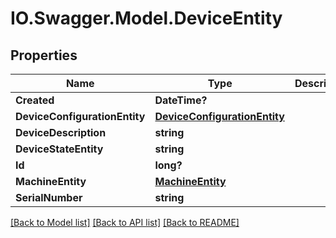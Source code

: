 # IO.Swagger.Model.DeviceEntity
## Properties

Name | Type | Description | Notes
------------ | ------------- | ------------- | -------------
**Created** | **DateTime?** |  | [optional] 
**DeviceConfigurationEntity** | [**DeviceConfigurationEntity**](DeviceConfigurationEntity.md) |  | [optional] 
**DeviceDescription** | **string** |  | [optional] 
**DeviceStateEntity** | **string** |  | [optional] 
**Id** | **long?** |  | [optional] 
**MachineEntity** | [**MachineEntity**](MachineEntity.md) |  | [optional] 
**SerialNumber** | **string** |  | [optional] 

[[Back to Model list]](../README.md#documentation-for-models) [[Back to API list]](../README.md#documentation-for-api-endpoints) [[Back to README]](../README.md)

